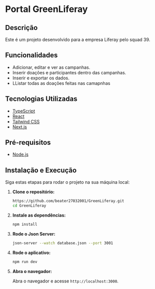# Portal GreenLiferay

## Descrição

Este é um projeto desenvolvido para a empresa Liferay pelo squad 39.

## Funcionalidades

- Adicionar, editar e ver as campanhas.
- Inserir doações e participantes dentro das campanhas.
- Inserir e exportar os dados.
- LListar todas as doações feitas nas camapnhas

## Tecnologias Utilizadas

- [TypeScript](https://www.typescriptlang.org/)
- [React](https://reactjs.org/)
- [Tailwind CSS](https://tailwindcss.com)
- [Next.js](https://nextjs.org)

## Pré-requisitos

- [Node.js](https://nodejs.org/)

## Instalação e Execução

Siga estas etapas para rodar o projeto na sua máquina local:

1. **Clone o repositório:**

   ```bash
   https://github.com/beater27032001/GreenLiferay.git
   cd GreenLiferay

   ```

2. **Instale as dependências:**

   ```bash
   npm install
   ```
   
3. **Rode o Json Server:**

   ```bash
   json-server --watch database.json --port 3001
   ```

4. **Rode o aplicativo:**

   ```bash
   npm run dev
   ```

5. **Abra o navegador:**

   Abra o navegador e acesse `http://localhost:3000`.


